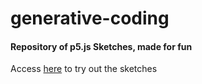 # generative-coding

#### Repository of p5.js Sketches, made for fun

Access [here](https://giorgiomartino.github.io/generative-coding/) to try out the sketches